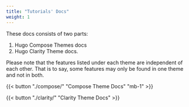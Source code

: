 ```yaml
---
title: "Tutorials' Docs"
weight: 1
---
```


These docs consists of two parts:

1. Hugo Compose Themes docs
2. Hugo Clarity Theme docs.

Please note that the features listed under each theme are independent of each other. That is to say, some features may only be found in one theme and not in both.

<!-- That content is better than dummy lorem ipsum 2) That content serves a good real-world demo for this theme 3) Publish more structured docs for each theme which are better than long blocky READMEs -->

{{< button "./compose/" "Compose Theme Docs" "mb-1" >}}

{{< button "./clarity/" "Clarity Theme Docs" >}}

